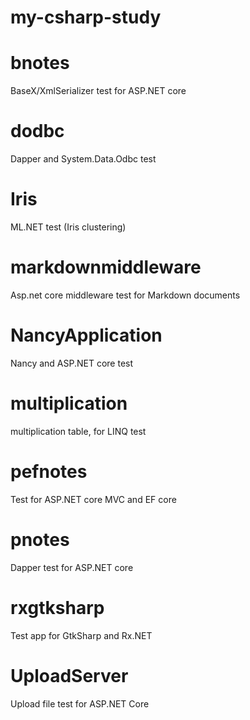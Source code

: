my-csharp-study
=====

# bnotes
BaseX/XmlSerializer test for ASP.NET core 

# dodbc
Dapper and System.Data.Odbc test

# Iris
ML.NET test (Iris clustering)

# markdownmiddleware
Asp.net core middleware test for Markdown documents 

# NancyApplication
Nancy and ASP.NET core test 

# multiplication
multiplication table, for LINQ test

# pefnotes
Test for ASP.NET core MVC and EF core

# pnotes
Dapper test for ASP.NET core

# rxgtksharp
Test app for GtkSharp and Rx.NET 

# UploadServer
Upload file test for ASP.NET Core

